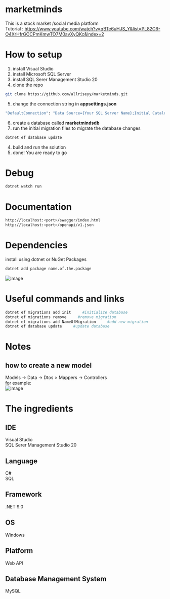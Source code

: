 # marketminds
This is a stock market /social media platform <br/>
Tutorial : https://www.youtube.com/watch?v=qBTe6uHJS_Y&list=PL82C6-O4XrHfrGOCPmKmwTO7M0avXyQKc&index=2

# How to setup
1. install Visual Studio
2. install Microsoft SQL Server
3. install SQL Serer Management Studio 20
4. clone the repo
```bash
git clone https://github.com/allriseyy/marketminds.git
```
5. change the connection string in **appsettings.json**
```bash
"DefaultConnection": "Data Source={Your SQL Server Name};Initial Catalog={yourdatabasename};Integrated Security=True;Connect Timeout=30;Encrypt=False;TrustServerCertificate=False;ApplicationIntent=ReadWrite;MultiSubnetFailover=False"
```
6. create a database called **marketmindsdb**
7. run the initial migration files to migrate the database changes
```bash
dotnet ef database update
```
4. build and run the solution
5. done! You are ready to go

# Debug
```bash
dotnet watch run
```

# Documentation
```bash
http://localhost:<port>/swagger/index.html
http://localhost:<port>/openapi/v1.json
```

# Dependencies
install using dotnet or NuGet Packages
```bash
dotnet add package name.of.the.package
```
![image](https://github.com/user-attachments/assets/c0c1e3f6-440e-4a3e-abec-adbfe23a7638)

# Useful commands and links
```bash
dotnet ef migrations add init     #initialize database
dotnet ef migrations remove     #remove migration
dotnet ef migrations add NameOfMigration     #add new migration
dotnet ef database update     #update database
```

# Notes
## how to create a new model
Models -> Data -> Dtos > Mappers -> Controllers <br/>
for example: <br/>
![image](https://github.com/user-attachments/assets/cdec8674-d0fe-4d13-b9c9-3572c1a8450e)

# The ingredients
## IDE
Visual Studio <br/>
SQL Serer Management Studio 20

## Language
C# <br/>
SQL

## Framework
.NET 9.0

## OS
Windows

## Platform
Web API

## Database Management System
MySQL
